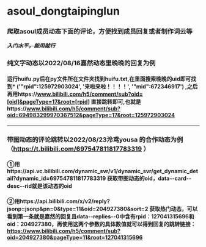 # asoul_dongtaipinglun
### 爬取asoul成员动态下面的评论，方便找到成员回复或者制作词云等
~~***入门水平，能用就行***~~
### 纯文字动态以2022/08/16嘉然动态里晚晚的回复为例
#### 运行huifu.py后在py文件所在文件夹找到huifu.txt,在里面搜索晚晚的uid即可找到* ('"rpid":125972903024', '来啦来啦！！！！', '"mid":672346917') ,之后再用https://www.bilibili.com/h5/comment/sub?oid=[oid]&pageType=17&root=[rpid] 直接跳转即可,也就是https://www.bilibili.com/h5/comment/sub?oid=694983299970367512&pageType=17&root=125972903024
--- 
### 带图动态的评论跳转以2022/08/23泠鸢yousa 的合作动态为例（https://t.bilibili.com/697547811817783319 ）
#### ①用https://api.vc.bilibili.com/dynamic_svr/v1/dynamic_svr/get_dynamic_detail?dynamic_id=697547811817783319 获取带图动态的oid，data--card--desc--rid就是该动态的oid
#### ②用https://api.bilibili.com/x/v2/reply?jsonp=jsonp&pn=0&type=11&oid=204927380&sort=2 获取热门动态，可以看到第一条就是嘉然的回复且data--replies--0中含有rpid：127041315696和oid：204927380，再使用这两个参数的具体数值就可以得到回复的跳转链接：https://www.bilibili.com/h5/comment/sub?oid=204927380&pageType=11&root=127041315696
